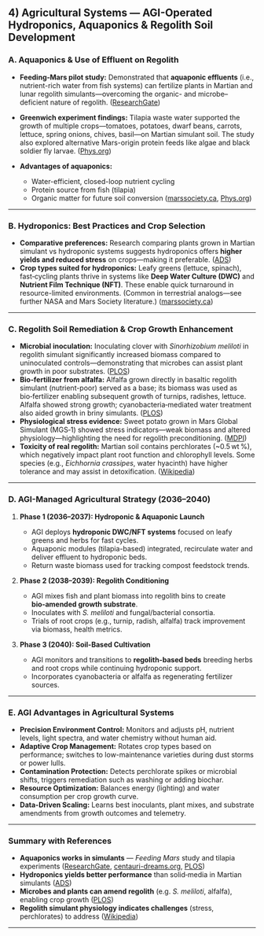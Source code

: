 ## 4) Agricultural Systems — AGI-Operated Hydroponics, Aquaponics & Regolith Soil Development

### A. Aquaponics & Use of Effluent on Regolith

* **Feeding‑Mars pilot study:** Demonstrated that **aquaponic effluents** (i.e., nutrient-rich water from fish systems) can fertilize plants in Martian and lunar regolith simulants—overcoming the organic- and microbe–deficient nature of regolith. ([ResearchGate][1])
* **Greenwich experiment findings:** Tilapia waste water supported the growth of multiple crops—tomatoes, potatoes, dwarf beans, carrots, lettuce, spring onions, chives, basil—on Martian simulant soil. The study also explored alternative Mars-origin protein feeds like algae and black soldier fly larvae. ([Phys.org][2])
* **Advantages of aquaponics:**

  * Water-efficient, closed-loop nutrient cycling
  * Protein source from fish (tilapia)
  * Organic matter for future soil conversion
    ([marssociety.ca][3], [Phys.org][2])

---

### B. Hydroponics: Best Practices and Crop Selection

* **Comparative preferences:** Research comparing plants grown in Martian simulant vs hydroponic systems suggests hydroponics offers **higher yields and reduced stress** on crops—making it preferable. ([ADS][4])
* **Crop types suited for hydroponics:** Leafy greens (lettuce, spinach), fast‑cycling plants thrive in systems like **Deep Water Culture (DWC)** and **Nutrient Film Technique (NFT)**. These enable quick turnaround in resource-limited environments. (Common in terrestrial analogs—see further NASA and Mars Society literature.) ([marssociety.ca][3])

---

### C. Regolith Soil Remediation & Crop Growth Enhancement

* **Microbial inoculation:** Inoculating clover with *Sinorhizobium meliloti* in regolith simulant significantly increased biomass compared to uninoculated controls—demonstrating that microbes can assist plant growth in poor substrates. ([PLOS][5])
* **Bio‑fertilizer from alfalfa:** Alfalfa grown directly in basaltic regolith simulant (nutrient-poor) served as a base; its biomass was used as bio‑fertilizer enabling subsequent growth of turnips, radishes, lettuce. Alfalfa showed strong growth; cyanobacteria‐mediated water treatment also aided growth in briny simulants. ([PLOS][6])
* **Physiological stress evidence:** Sweet potato grown in Mars Global Simulant (MGS‑1) showed stress indicators—weak biomass and altered physiology—highlighting the need for regolith preconditioning. ([MDPI][7])
* **Toxicity of real regolith:** Martian soil contains perchlorates (\~0.5 wt %), which negatively impact plant root function and chlorophyll levels. Some species (e.g., *Eichhornia crassipes*, water hyacinth) have higher tolerance and may assist in detoxification. ([Wikipedia][8])

---

### D. AGI-Managed Agricultural Strategy (2036–2040)

1. **Phase 1 (2036–2037): Hydroponic & Aquaponic Launch**

   * AGI deploys **hydroponic DWC/NFT systems** focused on leafy greens and herbs for fast cycles.
   * Aquaponic modules (tilapia-based) integrated, recirculate water and deliver effluent to hydroponic beds.
   * Return waste biomass used for tracking compost feedstock trends.

2. **Phase 2 (2038–2039): Regolith Conditioning**

   * AGI mixes fish and plant biomass into regolith bins to create **bio‑amended growth substrate**.
   * Inoculates with *S. meliloti* and fungal/bacterial consortia.
   * Trials of root crops (e.g., turnip, radish, alfalfa) track improvement via biomass, health metrics.

3. **Phase 3 (2040): Soil-Based Cultivation**

   * AGI monitors and transitions to **regolith-based beds** breeding herbs and root crops while continuing hydroponic support.
   * Incorporates cyanobacteria or alfalfa as regenerating fertilizer sources.

---

### E. AGI Advantages in Agricultural Systems

* **Precision Environment Control:** Monitors and adjusts pH, nutrient levels, light spectra, and water chemistry without human aid.
* **Adaptive Crop Management:** Rotates crop types based on performance; switches to low-maintenance varieties during dust storms or power lulls.
* **Contamination Protection:** Detects perchlorate spikes or microbial shifts, triggers remediation such as washing or adding biochar.
* **Resource Optimization:** Balances energy (lighting) and water consumption per crop growth curve.
* **Data-Driven Scaling:** Learns best inoculants, plant mixes, and substrate amendments from growth outcomes and telemetry.

---

### Summary with References

* **Aquaponics works in simulants** — *Feeding Mars* study and tilapia experiments ([ResearchGate][1], [centauri-dreams.org][9], [PLOS][5])
* **Hydroponics yields better performance** than solid‑media in Martian simulants ([ADS][4])
* **Microbes and plants can amend regolith** (e.g. *S. meliloti*, alfalfa), enabling crop growth ([PLOS][5])
* **Regolith simulant physiology indicates challenges** (stress, perchlorates) to address ([Wikipedia][10])

---

[1]: https://www.researchgate.net/publication/378509562_Feeding_Mars_A_pilot_study_growing_vegetables_using_aquaponic_effluent_fertiliser_in_simulant_and_analogue_Martian_regoliths?utm_source=chatgpt.com "A pilot study growing vegetables using aquaponic effluent ..."
[2]: https://phys.org/news/2024-06-fish-chips-mars-colonists-food.html?utm_source=chatgpt.com "Fish and chips on Mars: Research shows how colonists ..."
[3]: https://www.marssociety.ca/2020/09/28/growing-food-on-mars-isru-part-4/?utm_source=chatgpt.com "Growing Food on Mars: ISRU Part 4"
[4]: https://ui.adsabs.harvard.edu/abs/2020AAS...23521201E/abstract?utm_source=chatgpt.com "The Mars Gardens: a comparison of the viability of plants ..."
[5]: https://journals.plos.org/plosone/article?id=10.1371%2Fjournal.pone.0257053&utm_source=chatgpt.com "effects on nitrogen content and plant health | PLOS One"
[6]: https://journals.plos.org/plosone/article?id=10.1371%2Fjournal.pone.0272209&utm_source=chatgpt.com "Farming on Mars: Treatment of basaltic regolith soil and briny ..."
[7]: https://www.mdpi.com/2223-7747/13/1/55?utm_source=chatgpt.com "Effects of Mars Global Simulant (MGS-1) on Growth and ..."
[8]: https://en.wikipedia.org/wiki/Martian_regolith?utm_source=chatgpt.com "Martian regolith"
[9]: https://www.centauri-dreams.org/2023/11/10/mars-agriculture-knowledge-gaps-for-regolith-preparation/?utm_source=chatgpt.com "Mars Agriculture – Knowledge Gaps for Regolith Preparation"
[10]: https://en.wikipedia.org/wiki/Martian_regolith_simulant?utm_source=chatgpt.com "Martian regolith simulant"
